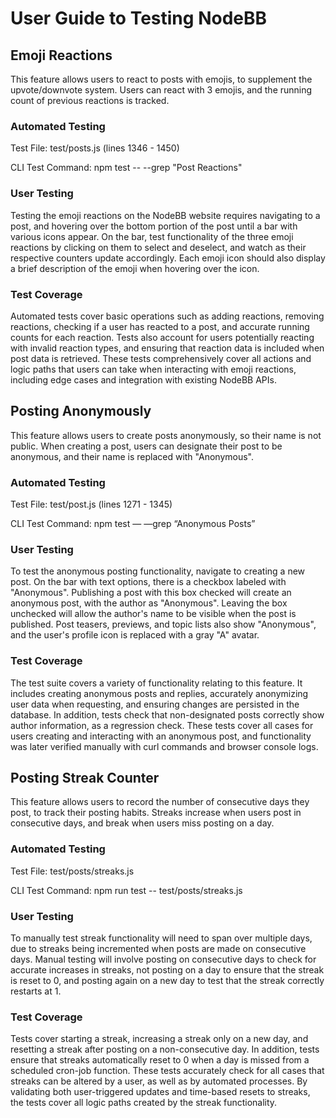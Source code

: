 <!-- In this file, provide a detailed outline of how to use and user test your new feature(s)
You should also provide a link/description of where your added automated tests can be found, along with a description of what is being tested and why you believe the tests are sufficient for covering the changes that you have made -->

# User Guide to Testing NodeBB

## Emoji Reactions
This feature allows users to react to posts with emojis, to supplement the upvote/downvote system. Users can react with 3 emojis, and the running count of previous reactions is tracked. 
### Automated Testing
Test File: test/posts.js (lines 1346 - 1450)

CLI Test Command: npm test -- --grep "Post Reactions"
### User Testing
Testing the emoji reactions on the NodeBB website requires navigating to a post, and hovering over the bottom portion of the post until a bar with various icons appear. On the bar, test functionality of the three emoji reactions by clicking on them to select and deselect, and watch as their respective counters update accordingly. Each emoji icon should also display a brief description of the emoji when hovering over the icon. 
### Test Coverage
Automated tests cover basic operations such as adding reactions, removing reactions, checking if a user has reacted to a post, and accurate running counts for each reaction. Tests also account for users potentially reacting with invalid reaction types, and ensuring that reaction data is included when post data is retrieved. These tests comprehensively cover all actions and logic paths that users can take when interacting with emoji reactions, including edge cases and integration with existing NodeBB APIs. 

## Posting Anonymously
This feature allows users to create posts anonymously, so their name is not public. When creating a post, users can designate their post to be anonymous, and their name is replaced with "Anonymous". 

### Automated Testing
Test File: test/post.js (lines 1271 - 1345)

CLI Test Command: npm test — —grep “Anonymous Posts”
### User Testing
To test the anonymous posting functionality, navigate to creating a new post. On the bar with text options, there is a checkbox labeled with "Anonymous". Publishing a post with this box checked will create an anonymous post, with the author as "Anonymous". Leaving the box unchecked will allow the author's name to be visible when the post is published. Post teasers, previews, and topic lists also show "Anonymous", and the user's profile icon is replaced with a gray "A" avatar. 
### Test Coverage
The test suite covers a variety of functionality relating to this feature. It includes creating anonymous posts and replies, accurately anonymizing user data when requesting, and ensuring changes are persisted in the database. In addition, tests check that non-designated posts correctly show author information, as a regression check. These tests cover all cases for users creating and interacting with an anonymous post, and functionality was later verified manually with curl commands and browser console logs. 

## Posting Streak Counter
This feature allows users to record the number of consecutive days they post, to track their posting habits. Streaks increase when users post in consecutive days, and break when users miss posting on a day. 

### Automated Testing
Test File: test/posts/streaks.js

CLI Test Command: npm run test -- test/posts/streaks.js
### User Testing
To manually test streak functionality will need to span over multiple days, due to streaks being incremented when posts are made on consecutive days. Manual testing will involve posting on consecutive days to check for accurate increases in streaks, not posting on a day to ensure that the streak is reset to 0, and posting again on a new day to test that the streak correctly restarts at 1. 
### Test Coverage
Tests cover starting a streak, increasing a streak only on a new day, and resetting a streak after posting on a non-consecutive day. In addition, tests ensure that streaks automatically reset to 0 when a day is missed from a scheduled cron-job function. These tests accurately check for all cases that streaks can be altered by a user, as well as by automated processes. By validating both user-triggered updates and time-based resets to streaks, the tests cover all logic paths created by the streak functionality. 